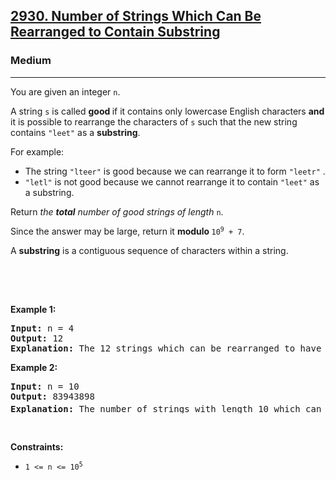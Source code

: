 <h2><a href="https://leetcode.com/problems/number-of-strings-which-can-be-rearranged-to-contain-substring/">2930. Number of Strings Which Can Be Rearranged to Contain Substring</a></h2><h3>Medium</h3><hr><div><p>You are given an integer <code>n</code>.</p>

<p>A string <code>s</code> is called <strong>good </strong>if it contains only lowercase English characters <strong>and</strong> it is possible to rearrange the characters of <code>s</code> such that the new string contains <code>"leet"</code> as a <strong>substring</strong>.</p>

<p>For example:</p>

<ul>
	<li>The string <code>"lteer"</code> is good because we can rearrange it to form <code>"leetr"</code> .</li>
	<li><code>"letl"</code> is not good because we cannot rearrange it to contain <code>"leet"</code> as a substring.</li>
</ul>

<p>Return <em>the <strong>total</strong> number of good strings of length </em><code>n</code>.</p>

<p>Since the answer may be large, return it <strong>modulo </strong><code>10<sup>9</sup> + 7</code>.</p>

<p>A <strong>substring</strong> is a contiguous sequence of characters within a string.</p>

<div class="notranslate" style="all: initial;">&nbsp;</div>

<p>&nbsp;</p>
<p><strong class="example">Example 1:</strong></p>

<pre><strong>Input:</strong> n = 4
<strong>Output:</strong> 12
<strong>Explanation:</strong> The 12 strings which can be rearranged to have "leet" as a substring are: "eelt", "eetl", "elet", "elte", "etel", "etle", "leet", "lete", "ltee", "teel", "tele", and "tlee".
</pre>

<p><strong class="example">Example 2:</strong></p>

<pre><strong>Input:</strong> n = 10
<strong>Output:</strong> 83943898
<strong>Explanation:</strong> The number of strings with length 10 which can be rearranged to have "leet" as a substring is 526083947580. Hence the answer is 526083947580 % (10<sup>9</sup> + 7) = 83943898.
</pre>

<p>&nbsp;</p>
<p><strong>Constraints:</strong></p>

<ul>
	<li><code>1 &lt;= n &lt;= 10<sup>5</sup></code></li>
</ul>
</div>